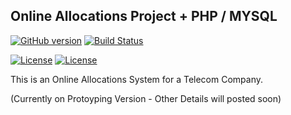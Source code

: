 ## Online Allocations Project + PHP / MYSQL

[![GitHub version](https://badge.fury.io/gh/clydegold8%2FOnline-Allocations-Development.svg?ts=2)](https://badge.fury.io/gh/clydegold8%2FOnline-Allocations-Development)
[![Build Status](https://travis-ci.org/clydegold8/Online-Allocations-Development.svg?branch=master)](https://travis-ci.org/clydegold8/Online-Allocations-Development)


[![License](https://www.w3.org/Icons/valid-html401)]()
[![License](https://www.w3.org/Icons/valid-css2)]()



This is an Online Allocations System for a Telecom Company.

(Currently on Protoyping Version - Other Details will posted soon)